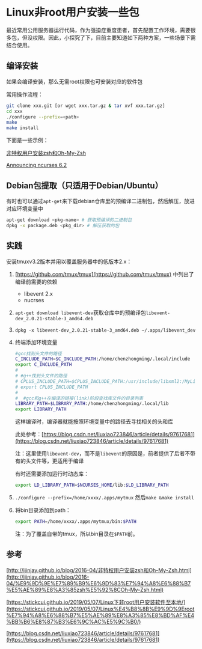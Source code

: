 # Linux非root用户安装一些包

<!--
Tags: 所有用户可食用
category: Linux奇技淫巧
create_date: October 2, 2021 3:52 PM
description: 主要是通过编译安装来装软件包，抄了以前写的帖子
-->

最近常用公用服务器运行代码，作为强迫症重度患者，首先配置工作环境，需要很多包，但没权限。因此，小探究了下，目前主要知道如下两种方案，一些场景下需结合使用。

## 编译安装

如果会编译安装，那么无需root权限也可安装对应的软件包

常用操作流程：

```bash
git clone xxx.git [or wget xxx.tar.gz & tar xvf xxx.tar.gz]
cd xxx
./configure --prefix=<path>
make
make install
```

下面是一些示例：

[非特权用户安装zsh和Oh-My-Zsh](http://ijinjay.github.io/blog/2016-04/%E9%9D%9E%E7%89%B9%E6%9D%83%E7%94%A8%E6%88%B7%E5%AE%89%E8%A3%85zsh%E5%92%8COh-My-Zsh.html)

[Announcing ncurses 6.2](https://invisible-island.net/ncurses/announce.html#h3-documentation)

## Debian包提取（只适用于Debian/Ubuntu）

有时也可以通过`apt-get`来下载debian仓库里的预编译二进制包，然后解压，放进对应环境变量中

```bash
apt-get download <pkg-name> # 获取预编译的二进制包
dpkg -x package.deb <pkg_dir> # 解压获取的包
```

## 实践

安装tmuxv3.2版本并用以覆盖服务器中的低版本2.x：

1. [https://github.com/tmux/tmux](https://github.com/tmux/tmux) 中列出了编译前需要的依赖
    - libevent 2.x
    - nucrses
2. `apt-get download libevent-dev`获取仓库中的预编译包`libevent-dev_2.0.21-stable-3_amd64.deb`
3. `dpkg -x libevent-dev_2.0.21-stable-3_amd64.deb ~/.apps/libevent_dev`
4. 终端添加环境变量
    
    ```bash
    #gcc找到头文件的路径                                                                                               
    C_INCLUDE_PATH=$C_INCLUDE_PATH:/home/chenzhongming/.local/include
    export C_INCLUDE_PATH
    # 
    # #g++找到头文件的路径
    # CPLUS_INCLUDE_PATH=$CPLUS_INCLUDE_PATH:/usr/include/libxml2:/MyLib
    # export CPLUS_INCLUDE_PATH
    #  
    #  #gcc和g++在编译的链接(link)阶段查找库文件的目录列表
    LIBRARY_PATH=$LIBRARY_PATH:/home/chenzhongming/.local/lib
    export LIBRARY_PATH
    ```
    
    这样编译时，编译器就能按照环境变量中的路径去寻找相关的头和库
    
    此处参考：[https://blog.csdn.net/liuxiao723846/article/details/97617681](https://blog.csdn.net/liuxiao723846/article/details/97617681)
    
    注：这里使用`libevent-dev`，而不是`libevent`的原因是，前者提供了后者不带有的头文件等，更适用于编译
    
    有时还需要添加运行时动态库：
    
    ```bash
    export LD_LIBRARY_PATH=$NCURSES_HOME/lib:$LD_LIBRARY_PATH
    ```
    
5. `./configure --prefix=/home/xxxx/.apps/mytmux` 然后`make &make install`
6. 将bin目录添加到path：
    
    ```bash
    export PATH=/home/xxxx/.apps/mytmux/bin:$PATH
    ```
    
    注：为了覆盖自带的tmux，所以bin目录在`$PATH`前。
    

## 参考

[http://ijinjay.github.io/blog/2016-04/非特权用户安装zsh和Oh-My-Zsh.html](http://ijinjay.github.io/blog/2016-04/%E9%9D%9E%E7%89%B9%E6%9D%83%E7%94%A8%E6%88%B7%E5%AE%89%E8%A3%85zsh%E5%92%8COh-My-Zsh.html)

[https://stickcui.github.io/2019/05/07/Linux下非root用户安装软件至本地/](https://stickcui.github.io/2019/05/07/Linux%E4%B8%8B%E9%9D%9Eroot%E7%94%A8%E6%88%B7%E5%AE%89%E8%A3%85%E8%BD%AF%E4%BB%B6%E8%87%B3%E6%9C%AC%E5%9C%B0/)

[https://blog.csdn.net/liuxiao723846/article/details/97617681](https://blog.csdn.net/liuxiao723846/article/details/97617681)
<!--Valine-->